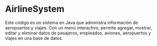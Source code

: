 # AirlineSystem
Este código es un sistema en Java que administra información de aeropuertos y viajes. Con un menú interactivo, permite agregar, mostrar, editar y eliminar datos de pasajeros, empleados, aviones, aeropuertos y viajes en una base de datos. 
